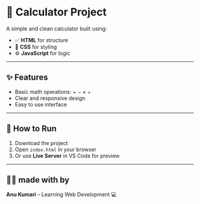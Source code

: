 # 🧮 Calculator Project

A simple and clean calculator built using:

- ✅ **HTML** for structure  
- 🎨 **CSS** for styling  
- ⚙️ **JavaScript** for logic

---

## ✨ Features

- Basic math operations: + − × ÷  
- Clear and responsive design  
- Easy to use interface

---

## 🚀 How to Run

1. Download the project  
2. Open `index.html` in your browser  
3. Or use **Live Server** in VS Code for preview

---

## 🙋‍♀️ made with by

**Anu Kumari** – Learning Web Development 💻

